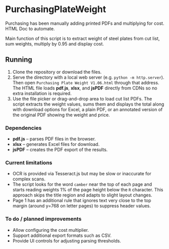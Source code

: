 # PurchasingPlateWeight
Purchasing has been manually adding printed PDFs and multiplying for cost. HTML Doc to automate.

Main function of this script is to extract weight of steel plates from cut list, sum weights, multiply by 0.95 and display cost.

## Running
1. Clone the repository or download the files.
2. Serve the directory with a local web server (e.g. `python -m http.server`).
   Then open `Purchasing Plate Weight V1.06.html` through that address.
   The HTML file loads **pdf.js**, **xlsx**, and **jsPDF** directly from CDNs so
   no extra installation is required.
3. Use the file picker or drag-and-drop area to load cut list PDFs. The script
  extracts the weight values, sums them and displays the total along with
  download options for Excel, a plain PDF, or an annotated version of the
  original PDF showing the weight and price.

### Dependencies
- **pdf.js** – parses PDF files in the browser.
- **xlsx** – generates Excel files for download.
- **jsPDF** – creates the PDF export of the results.

### Current limitations
- OCR is provided via Tesseract.js but may be slow or inaccurate for complex
  scans.
- The script looks for the word `camber` near the top of each page and starts
  reading weights 1% of the page height below the `R` character. This approach
  skips the title region and adapts to slight layout changes.
- Page 1 has an additional rule that ignores text very close to the
  top margin (around y=768 on letter pages) to suppress header values.

### To do / planned improvements
- Allow configuring the cost multiplier.
- Support additional export formats such as CSV.
- Provide UI controls for adjusting parsing thresholds.
